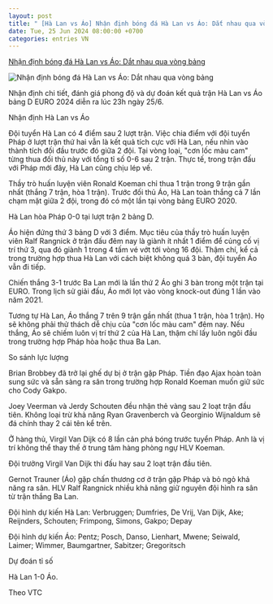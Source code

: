 ```yaml
---
layout: post
title: " [Hà Lan vs Áo] Nhận định bóng đá Hà Lan vs Áo: Dắt nhau qua vòng bảng"
date: Tue, 25 Jun 2024 08:00:00 +0700
categories: entries VN
---
```

[Nhận định bóng đá Hà Lan vs Áo: Dắt nhau qua vòng bảng](https://baoangiang.com.vn/nhan-dinh-bong-da-ha-lan-vs-ao-dat-nhau-qua-vong-bang-a398663.html)

![Nhận định bóng đá Hà Lan vs Áo: Dắt nhau qua vòng bảng](https://images.baoangiang.com.vn/image/news/2024/20240625/thumbnail/750x450/nhan-dinh-bong-da-ha_4921_1719276839.webp)

Nhận định chi tiết, đánh giá phong độ và dự đoán kết quả trận Hà Lan vs Áo bảng D EURO 2024 diễn ra lúc 23h ngày 25/6.

Nhận định Hà Lan vs Áo

Đội tuyển Hà Lan có 4 điểm sau 2 lượt trận. Việc chia điểm với đội tuyển Pháp ở lượt trận thứ hai vẫn là kết quả tích cực với Hà Lan, nếu nhìn vào thành tích đối đầu trước đó giữa 2 đội. Tại vòng loại, "cơn lốc màu cam" từng thua đối thủ này với tổng tỉ số 0-6 sau 2 trận. Thực tế, trong trận đấu với Pháp mới đây, Hà Lan cũng chịu lép vế.

Thầy trò huấn luyện viên Ronald Koeman chỉ thua 1 trận trong 9 trận gần nhất (thắng 7 trận, hòa 1 trận). Trước đối thủ Áo, Hà Lan toàn thắng cả 7 lần chạm mặt giữa 2 đội, trong đó có một lần tại vòng bảng EURO 2020.

Hà Lan hòa Pháp 0-0 tại lượt trận 2 bảng D.

Áo hiện đứng thứ 3 bảng D với 3 điểm. Mục tiêu của thầy trò huấn luyện viên Ralf Rangnick ở trận đấu đêm nay là giành ít nhất 1 điểm để củng cố vị trí thứ 3, qua đó giành 1 trong 4 tấm vé vớt tới vòng 16 đội. Thậm chí, kể cả trong trường hợp thua Hà Lan với cách biệt không quá 3 bàn, đội tuyển Áo vẫn đi tiếp.

Chiến thắng 3-1 trước Ba Lan mới là lần thứ 2 Áo ghi 3 bàn trong một trận tại EURO. Trong lịch sử giải đấu, Áo mới lọt vào vòng knock-out đúng 1 lần vào năm 2021.

Tương tự Hà Lan, Áo thắng 7 trên 9 trận gần nhất (thua 1 trận, hòa 1 trận). Họ sẽ không phải thử thách dễ chịu của "cơn lốc màu cam" đêm nay. Nếu thắng, Áo sẽ chiếm luôn vị trí thứ 2 của Hà Lan, thậm chí lấy luôn ngôi đầu trong trường hợp Pháp hòa hoặc thua Ba Lan.

So sánh lực lượng

Brian Brobbey đã trở lại ghế dự bị ở trận gặp Pháp. Tiền đạo Ajax hoàn toàn sung sức và sẵn sàng ra sân trong trường hợp Ronald Koeman muốn giữ sức cho Cody Gakpo.

Joey Veerman và Jerdy Schouten đều nhận thẻ vàng sau 2 loạt trận đầu tiên. Không loại trừ khả năng Ryan Gravenberch và Georginio Wijnaldum sẽ đá chính thay 2 cái tên kể trên.

Ở hàng thủ, Virgil Van Dijk có 8 lần cản phá bóng trước tuyển Pháp. Anh là vị trí không thể thay thế ở trung tâm hàng phòng ngự HLV Koeman.

Đội trưởng Virgil Van Dijk thi đấu hay sau 2 loạt trận đầu tiên.

Gernot Trauner (Áo) gặp chấn thương cơ ở trận gặp Pháp và bỏ ngỏ khả năng ra sân. HLV Ralf Rangnick nhiều khả năng giữ nguyên đội hình ra sân từ trận thắng Ba Lan.

Đội hình dự kiến Hà Lan: Verbruggen; Dumfries, De Vrij, Van Dijk, Ake; Reijnders, Schouten; Frimpong, Simons, Gakpo; Depay

Đội hình dự kiến Áo: Pentz; Posch, Danso, Lienhart, Mwene; Seiwald, Laimer; Wimmer, Baumgartner, Sabitzer; Gregoritsch

Dự đoán tỉ số

Hà Lan 1-0 Áo.

Theo VTC

